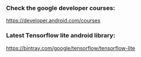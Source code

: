 ### Check the google developer courses:  
https://developer.android.com/courses


### Latest Tensorflow lite android library:  
https://bintray.com/google/tensorflow/tensorflow-lite
